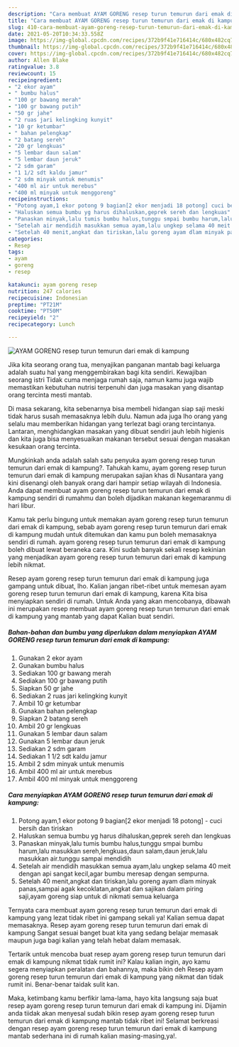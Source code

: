```yaml
---
description: "Cara membuat AYAM GORENG resep turun temurun dari emak di kampung yang nikmat Untuk Jualan"
title: "Cara membuat AYAM GORENG resep turun temurun dari emak di kampung yang nikmat Untuk Jualan"
slug: 410-cara-membuat-ayam-goreng-resep-turun-temurun-dari-emak-di-kampung-yang-nikmat-untuk-jualan
date: 2021-05-20T10:34:33.558Z
image: https://img-global.cpcdn.com/recipes/372b9f41e716414c/680x482cq70/ayam-goreng-resep-turun-temurun-dari-emak-di-kampung-foto-resep-utama.jpg
thumbnail: https://img-global.cpcdn.com/recipes/372b9f41e716414c/680x482cq70/ayam-goreng-resep-turun-temurun-dari-emak-di-kampung-foto-resep-utama.jpg
cover: https://img-global.cpcdn.com/recipes/372b9f41e716414c/680x482cq70/ayam-goreng-resep-turun-temurun-dari-emak-di-kampung-foto-resep-utama.jpg
author: Allen Blake
ratingvalue: 3.8
reviewcount: 15
recipeingredient:
- "2 ekor ayam"
- " bumbu halus"
- "100 gr bawang merah"
- "100 gr bawang putih"
- "50 gr jahe"
- "2 ruas jari kelingking kunyit"
- "10 gr ketumbar"
- " bahan pelengkap"
- "2 batang sereh"
- "20 gr lengkuas"
- "5 lembar daun salam"
- "5 lembar daun jeruk"
- "2 sdm garam"
- "1 1/2 sdt kaldu jamur"
- "2 sdm minyak untuk menumis"
- "400 ml air untuk merebus"
- "400 ml minyak untuk menggoreng"
recipeinstructions:
- "Potong ayam,1 ekor potong 9 bagian[2 ekor menjadi 18 potong] cuci bersih dan tiriskan"
- "Haluskan semua bumbu yg harus dihaluskan,geprek sereh dan lengkuas"
- "Panaskan minyak,lalu tumis bumbu halus,tunggu smpai bumbu harum,lalu masukkan sereh,lengkuas,daun salam,daun jeruk,lalu masukkan air.tunggu sampai mendidih"
- "Setelah air mendidih masukkan semua ayam,lalu ungkep selama 40 meit dengan api sangat kecil,agar bumbu meresap dengan sempurna."
- "Setelah 40 menit,angkat dan tiriskan,lalu goreng ayam dlam minyak panas,sampai agak kecoklatan,angkat dan sajikan dalam piring saji,ayam goreng siap untuk di nikmati semua keluarga"
categories:
- Resep
tags:
- ayam
- goreng
- resep

katakunci: ayam goreng resep 
nutrition: 247 calories
recipecuisine: Indonesian
preptime: "PT21M"
cooktime: "PT50M"
recipeyield: "2"
recipecategory: Lunch

---
```



![AYAM GORENG resep turun temurun dari emak di kampung](https://img-global.cpcdn.com/recipes/372b9f41e716414c/680x482cq70/ayam-goreng-resep-turun-temurun-dari-emak-di-kampung-foto-resep-utama.jpg)

Jika kita seorang orang tua, menyajikan panganan mantab bagi keluarga adalah suatu hal yang menggembirakan bagi kita sendiri. Kewajiban seorang istri Tidak cuma menjaga rumah saja, namun kamu juga wajib memastikan kebutuhan nutrisi terpenuhi dan juga masakan yang disantap orang tercinta mesti mantab.

Di masa  sekarang, kita sebenarnya bisa membeli hidangan siap saji meski tidak harus susah memasaknya lebih dulu. Namun ada juga lho orang yang selalu mau memberikan hidangan yang terlezat bagi orang tercintanya. Lantaran, menghidangkan masakan yang dibuat sendiri jauh lebih higienis dan kita juga bisa menyesuaikan makanan tersebut sesuai dengan masakan kesukaan orang tercinta. 



Mungkinkah anda adalah salah satu penyuka ayam goreng resep turun temurun dari emak di kampung?. Tahukah kamu, ayam goreng resep turun temurun dari emak di kampung merupakan sajian khas di Nusantara yang kini disenangi oleh banyak orang dari hampir setiap wilayah di Indonesia. Anda dapat membuat ayam goreng resep turun temurun dari emak di kampung sendiri di rumahmu dan boleh dijadikan makanan kegemaranmu di hari libur.

Kamu tak perlu bingung untuk memakan ayam goreng resep turun temurun dari emak di kampung, sebab ayam goreng resep turun temurun dari emak di kampung mudah untuk ditemukan dan kamu pun boleh memasaknya sendiri di rumah. ayam goreng resep turun temurun dari emak di kampung boleh dibuat lewat beraneka cara. Kini sudah banyak sekali resep kekinian yang menjadikan ayam goreng resep turun temurun dari emak di kampung lebih nikmat.

Resep ayam goreng resep turun temurun dari emak di kampung juga gampang untuk dibuat, lho. Kalian jangan ribet-ribet untuk memesan ayam goreng resep turun temurun dari emak di kampung, karena Kita bisa menyiapkan sendiri di rumah. Untuk Anda yang akan mencobanya, dibawah ini merupakan resep membuat ayam goreng resep turun temurun dari emak di kampung yang mantab yang dapat Kalian buat sendiri.

<!--inarticleads1-->

##### Bahan-bahan dan bumbu yang diperlukan dalam menyiapkan AYAM GORENG resep turun temurun dari emak di kampung:

1. Gunakan 2 ekor ayam
1. Gunakan  bumbu halus
1. Sediakan 100 gr bawang merah
1. Sediakan 100 gr bawang putih
1. Siapkan 50 gr jahe
1. Sediakan 2 ruas jari kelingking kunyit
1. Ambil 10 gr ketumbar
1. Gunakan  bahan pelengkap
1. Siapkan 2 batang sereh
1. Ambil 20 gr lengkuas
1. Gunakan 5 lembar daun salam
1. Gunakan 5 lembar daun jeruk
1. Sediakan 2 sdm garam
1. Sediakan 1 1/2 sdt kaldu jamur
1. Ambil 2 sdm minyak untuk menumis
1. Ambil 400 ml air untuk merebus
1. Ambil 400 ml minyak untuk menggoreng




<!--inarticleads2-->

##### Cara menyiapkan AYAM GORENG resep turun temurun dari emak di kampung:

1. Potong ayam,1 ekor potong 9 bagian[2 ekor menjadi 18 potong] - cuci bersih dan tiriskan
1. Haluskan semua bumbu yg harus dihaluskan,geprek sereh dan lengkuas
1. Panaskan minyak,lalu tumis bumbu halus,tunggu smpai bumbu harum,lalu masukkan sereh,lengkuas,daun salam,daun jeruk,lalu masukkan air.tunggu sampai mendidih
1. Setelah air mendidih masukkan semua ayam,lalu ungkep selama 40 meit dengan api sangat kecil,agar bumbu meresap dengan sempurna.
1. Setelah 40 menit,angkat dan tiriskan,lalu goreng ayam dlam minyak panas,sampai agak kecoklatan,angkat dan sajikan dalam piring saji,ayam goreng siap untuk di nikmati semua keluarga




Ternyata cara membuat ayam goreng resep turun temurun dari emak di kampung yang lezat tidak ribet ini gampang sekali ya! Kalian semua dapat memasaknya. Resep ayam goreng resep turun temurun dari emak di kampung Sangat sesuai banget buat kita yang sedang belajar memasak maupun juga bagi kalian yang telah hebat dalam memasak.

Tertarik untuk mencoba buat resep ayam goreng resep turun temurun dari emak di kampung nikmat tidak rumit ini? Kalau kalian ingin, ayo kamu segera menyiapkan peralatan dan bahannya, maka bikin deh Resep ayam goreng resep turun temurun dari emak di kampung yang nikmat dan tidak rumit ini. Benar-benar taidak sulit kan. 

Maka, ketimbang kamu berfikir lama-lama, hayo kita langsung saja buat resep ayam goreng resep turun temurun dari emak di kampung ini. Dijamin anda tiidak akan menyesal sudah bikin resep ayam goreng resep turun temurun dari emak di kampung mantab tidak ribet ini! Selamat berkreasi dengan resep ayam goreng resep turun temurun dari emak di kampung mantab sederhana ini di rumah kalian masing-masing,ya!.

